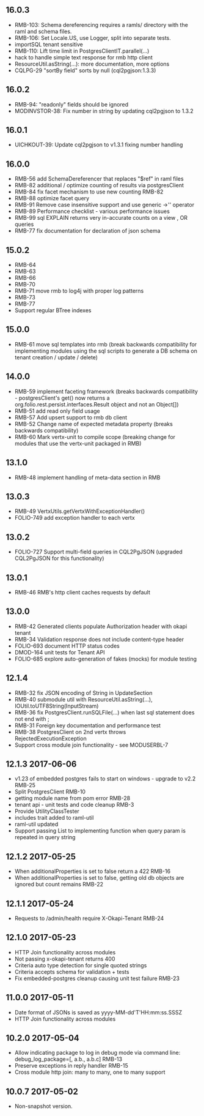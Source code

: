 ## 16.0.3
* RMB-103: Schema dereferencing requires a ramls/ directory with the raml and schema files.
* RMB-106: Set Locale.US, use Logger, split into separate tests.
* importSQL tenant sensitive
* RMB-110: Lift time limit in PostgresClientIT.parallel(...)
* hack to handle simple text response for rmb http client
* ResourceUtil.asString(...): more documentation, more options
* CQLPG-29 "sortBy field" sorts by null (cql2pgjson:1.3.3)

## 16.0.2
* RMB-94: "readonly" fields should be ignored
* MODINVSTOR-38: Fix number in string by updating cql2pgjson to 1.3.2

## 16.0.1
* UICHKOUT-39: Update cql2pgjson to v1.3.1 fixing number handling

## 16.0.0
* RMB-56 add SchemaDereferencer that replaces "$ref" in raml files
* RMB-82 additional / optimize counting of results via postgresClient
* RMB-84 fix facet mechanism to use new counting RMB-82
* RMB-88 optimize facet query
* RMB-91 Remove case insensitive support and use generic ->'' operator
* RMB-89 Performance checklist - various performance issues
* RMB-99 sql EXPLAIN returns very in-accurate counts on a view , OR queries
* RMB-77 fix documentation for declaration of json schema

## 15.0.2
* RMB-64
* RMB-63
* RMB-66
* RMB-70
* RMB-71 move rmb to log4j with proper log patterns
* RMB-73
* RMB-77
* Support regular BTree indexes

## 15.0.0

* RMB-61 move sql templates into rmb (break backwards compatibility for implementing modules using the sql scripts to generate a DB schema on tenant creation / update / delete)

## 14.0.0

* RMB-59 implement faceting framework (breaks backwards compatibility - postgresClient's get() now returns a org.folio.rest.persist.interfaces.Result object and not an Object[])
* RMB-51 add read only field usage
* RMB-57 Add upsert support to rmb db client
* RMB-52 Change name of expected metadata property (breaks backwards compatibility)
* RMB-60 Mark vertx-unit to compile scope (breaking change for modules that use the vertx-unit packaged in RMB)

## 13.1.0

* RMB-48 implement handling of meta-data section in RMB

## 13.0.3

* RMB-49 VertxUtils.getVertxWithExceptionHandler()
* FOLIO-749 add exception handler to each vertx

## 13.0.2

* FOLIO-727 Support multi-field queries in CQL2PgJSON (upgraded CQL2PgJSON for this functionality)

## 13.0.1

* RMB-46 RMB's http client caches requests by default

## 13.0.0

* RMB-42 Generated clients populate Authorization header with okapi tenant
* RMB-34 Validation response does not include content-type header
* FOLIO-693 document HTTP status codes
* DMOD-164 unit tests for Tenant API
* FOLIO-685 explore auto-generation of fakes (mocks) for module testing

## 12.1.4
* RMB-32 fix JSON encoding of String in UpdateSection
* RMB-40 submodule util with ResourceUtil.asString(...), IOUtil.toUTF8String(InputStream)
* RMB-36 fix PostgresClient.runSQLFile(...) when last sql statement does not end with ;
* RMB-31 Foreign key documentation and performance test
* RMB-38 PostgresClient on 2nd vertx throws RejectedExecutionException
* Support cross module join functionality - see MODUSERBL-7

## 12.1.3 2017-06-06

* v1.23 of embedded postgres fails to start on windows - upgrade to v2.2 RMB-25
* Split PostgresClient RMB-10
* getting module name from pom error RMB-28
* tenant api - unit tests and code cleanup RMB-3
* Provide UtilityClassTester
* includes trait added to raml-util
* raml-util updated
* Support passing List<String> to implementing function when query param is repeated in query string

## 12.1.2 2017-05-25

* When additionalProperties is set to false return a 422 RMB-16
* When additionalProperties is set to false, getting old db objects are ignored but count remains RMB-22

## 12.1.1 2017-05-24

* Requests to /admin/health require X-Okapi-Tenant RMB-24

## 12.1.0 2017-05-23

* HTTP Join functionality across modules
* Not passing x-okapi-tenant returns 400
* Criteria auto type detection for single quoted strings
* Criteria accepts schema for validation + tests
* Fix embedded-postgres cleanup causing unit test failure RMB-23

## 11.0.0 2017-05-11

* Date format of JSONs is saved as yyyy-MM-dd'T'HH:mm:ss.SSSZ
* HTTP Join functionality across modules

## 10.2.0 2017-05-04

* Allow indicating package to log in debug mode via command line: debug_log_package=[, a.b., a.b.c] RMB-13
* Preserve exceptions in reply handler RMB-15
* Cross module http join: many to many, one to many support

## 10.0.7 2017-05-02

* Non-snapshot version.
